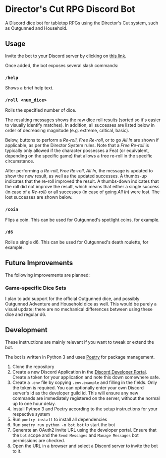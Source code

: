 # Director's Cut RPG Discord Bot
A Discord dice bot for tabletop RPGs using the Director's Cut system, such as Outgunned and Household.

## Usage

Invite the bot to your Discord server by clicking on [this link](https://discord.com/oauth2/authorize?client_id=1312603605832040568&permissions=10240&integration_type=0&scope=bot).

Once added, the bot exposes several slash commands:

### `/help`

Shows a brief help text.

### `/roll <num_dice>`

Rolls the specified number of dice.

The resulting messages shows the raw dice roll results (sorted so it's easier to visually identify matches).
In addition, all successes are listed below in order of decreasing magnitude (e.g. extreme, critical, basic).

Below, buttons to perform a _Re-roll_, _Free Re-roll_, or to go _All In_ are shown if applicable, as per the
Director System rules. Note that a _Free Re-roll_ is typically only allowed if the character possesses a Feat
(or equivalent, depending on the specific game) that allows a free re-roll in the specific circumstance.

After performing a _Re-roll_, _Free Re-roll_, _All In_, the message is updated to show the new result, as well as
the updated successes. A thumbs-up indicates that the re-roll improved the result. A thumbs-down indicates that
the roll did not improve the result, which means that either a single success (in case of a _Re-roll_) or all
successes (in case of going _All In_) were lost. The lost
successes are shown below.

### `/coin`

Flips a coin. This can be used for Outgunned's spotlight coins, for example.

### `/d6`

Rolls a single d6. This can be used for Outgunned's death roulette, for example.

## Future Improvements

The following improvements are planned:

### Game-specific Dice Sets

I plan to add support for the official Outgunned dice, and possibly Outgunned Adventure and Household dice as well.
This would be purely a visual update; there are no mechanical differences between using these dice and regular d6.

## Development

These instructions are mainly relevant if you want to tweak or extend the bot.

The bot is written in Python 3 and uses [Poetry](https://python-poetry.org/) for package management.

1. Clone the repository
2. Create a new Discord Application in the [Discord Developer Portal](https://discord.com/developers/applications).
   Create a token for your application and note this down somewhere safe.
3. Create a `.env` file by copying `.env.example` and filling in the fields. Only the token is required.
   You can optionally enter your own Discord server's id as the developer guild id. This will ensure any
   new commands are immediately registered on the server, without the normal up to one hour delay.
4. Install Python 3 and Poetry according to the setup instructions for your respective system
5. Run `poetry install` to install all dependencies
6. Run `poetry run python -m bot.bot` to start the bot
7. Generate an OAuth2 invite URL using the developer portal. Ensure that the `bot` scope and the
   `Send Messages` and `Manage Messages` bot permissions are checked.
8. Open the URL in a browser and select a Discord server to invite the bot to it.
